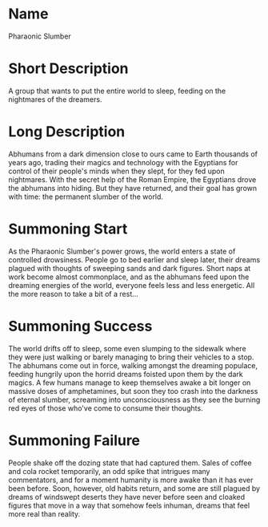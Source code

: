 # Name #

Pharaonic Slumber

# Short Description #

A group that wants to put the entire world to sleep, feeding on the nightmares of the dreamers.

# Long Description #

Abhumans from a dark dimension close to ours came to Earth thousands of years ago, trading their magics and technology with the Egyptians for control of their people's minds when they slept, for they fed upon nightmares.  With the secret help of the Roman Empire, the Egyptians drove the abhumans into hiding.  But they have returned, and their goal has grown with time: the permanent slumber of the world.

# Summoning Start #

As the Pharaonic Slumber's power grows, the world enters a state of controlled drowsiness.  People go to bed earlier and sleep later, their dreams plagued with thoughts of sweeping sands and dark figures.  Short naps at work become almost commonplace, and as the abhumans feed upon the dreaming energies of the world, everyone feels less and less energetic.  All the more reason to take a bit of a rest...

# Summoning Success #

The world drifts off to sleep, some even slumping to the sidewalk where they were just walking or barely managing to bring their vehicles to a stop.  The abhumans come out in force, walking amongst the dreaming populace, feeding hungrily upon the horrid dreams foisted upon them by the dark magics.  A few humans manage to keep themselves awake a bit longer on massive doses of amphetamines, but soon they too crash into the darkness of eternal slumber, screaming into unconsciousness as they see the burning red eyes of those who've come to consume their thoughts.

# Summoning Failure #

People shake off the dozing state that had captured them.  Sales of coffee and cola rocket temporarily, an odd spike that intrigues many commentators, and for a moment humanity is more awake than it has ever been before.  Soon, however, old habits return, and some are still plagued by dreams of windswept deserts they have never before seen and cloaked figures that move in a way that somehow feels inhuman, dreams that feel more real than reality.